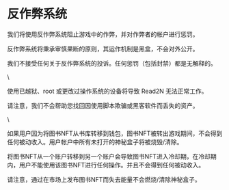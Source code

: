 # 反作弊系统

我们将使用反作弊系统阻止游戏中的作弊，并对作弊者的帐户进行惩罚。

反作弊系统将秉承审慎果断的原则，其运作机制是黑盒，不会对外公开。

我们不接受任何关于反作弊系统的投诉。任何惩罚（包括封禁）都是无解释的。

\


使用已越狱、root 或更改过操作系统的设备将导致 Read2N 无法正常工作。

请注意，我们不会帮助您找回因使用脚本欺骗或黑客软件而丢失的资产。

\


如果用户因为将图书NFT从书库转移到钱包，图书NFT被转出游戏期间，不会得到任何被动收入。用户帐户中所有未打开的神秘盒子将被烧毁/清除。

将图书NFT从一个账户转移到另一个账户会导致图书NFT进入冷却期，在冷却期内，用户不能使用该图书NFT进行任何操作。并且不会得到任何被动收入。

请注意，通过在市场上发布图书NFT而失去能量不会燃烧/清除神秘盒子。
